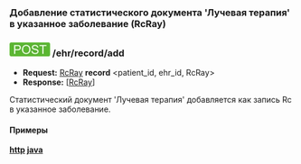 ### Добавление статистического документа 'Лучевая терапия' в указанное заболевание (RcRay)

### ![POST](../../../../../img/post.png) /ehr/record/add
* **Request:** [RcRay](../../../../../types/types.md#Rc.RcRay) **record** <patient_id, ehr_id, RcRay>
* **Response:** [[RcRay](../../../../../types/types.md#Rc.RcRay)]

Статистический документ 'Лучевая терапия' добавляется как запись Rc в указанное заболевание.

#### Примеры
**[http](../examples/RcRay/add.md) [java](../examples/RcRay/addJava.md)**
